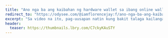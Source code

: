 ```yaml
---
title: "Ano nga ba ang kaibahan ng hardware wallet sa ibang online wallets? | Crypto with Florence #2"
redirect_to: "https://odysee.com/@iamflorencejay:f/ano-nga-ba-ang-kaibahan-ng-hardware:7"
excerpt: "Sa video na ito, pag-uusapan natin kung bakit talaga kailangan bumili ng hardware wallet kapag malaki na yung funds na naiipon mo, and ibang rason kung ano ang kaibahan ng Hardware Wallet sa ibang wallet."
header:
  teaser: https://thumbnails.lbry.com/C7ckyKAuSTY
---
```

